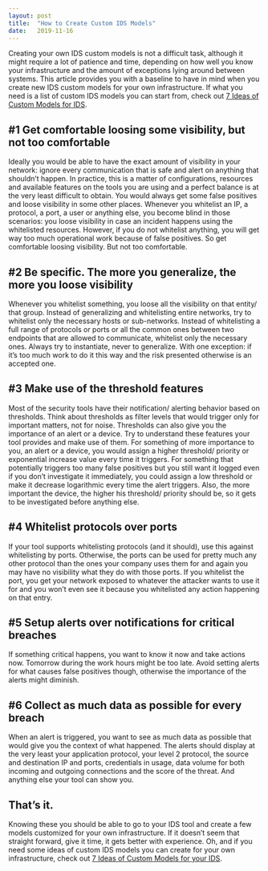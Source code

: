 ```yaml
---
layout: post
title:  "How to Create Custom IDS Models"
date:   2019-11-16
---
```


Creating your own IDS custom models is not a difficult task, although it might require a lot of patience and time, depending on how well you know your infrastructure and the amount of exceptions lying around between systems. This article provides you with a baseline to have in mind when you create new IDS custom models for your own infrastructure. If what you need is a list of custom IDS models you can start from, check out [7 Ideas of Custom Models for IDS](https://bluehatsecurity.net/intrusion-detection-systems-custom-models/).

## #1 Get comfortable loosing some visibility, but not too comfortable

Ideally you would be able to have the exact amount of visibility in your network: ignore every communication that is safe and alert on anything that shouldn’t happen. In practice, this is a matter of configurations, resources and available features on the tools you are using and a perfect balance is at the very least difficult to obtain. You would always get some false positives and loose visibility in some other places. Whenever you whitelist an IP, a protocol, a port, a user or anything else, you become blind in those scenarios: you loose visibility in case an incident happens using the whitelisted resources. However, if you do not whitelist anything, you will get way too much operational work because of false positives. So get comfortable loosing visibility. But not too comfortable.

## #2 Be specific. The more you generalize, the more you loose visibility

Whenever you whitelist something, you loose all the visibility on that entity/ that group. Instead of generalizing and whitelisting entire networks, try to whitelist only the necessary hosts or sub-networks. Instead of whitelisting a full range of protocols or ports or all the common ones between two endpoints that are allowed to communicate, whitelist only the necessary ones. Always try to instantiate, never to generalize. With one exception: if it’s too much work to do it this way and the risk presented otherwise is an accepted one.

## #3 Make use of the threshold features

Most of the security tools have their notification/ alerting behavior based on thresholds. Think about thresholds as filter levels that would trigger only for important matters, not for noise. Thresholds can also give you the importance of an alert or a device. Try to understand these features your tool provides and make use of them. For something of more importance to you, an alert or a device, you would assign a higher threshold/ priority or exponential increase value every time it triggers. For something that potentially triggers too many false positives but you still want it logged even if you don’t investigate it immediately, you could assign a low threshold or make it decrease logarithmic every time the alert triggers. Also, the more important the device, the higher his threshold/ priority should be, so it gets to be investigated before anything else.

## #4 Whitelist protocols over ports

If your tool supports whitelisting protocols (and it should), use this against whitelisting by ports. Otherwise, the ports can be used for pretty much any other protocol than the ones your company uses them for and again you may have no visibility what they do with those ports. If you whitelist the port, you get your network exposed to whatever the attacker wants to use it for and you won’t even see it because you whitelisted any action happening on that entry.

## #5 Setup alerts over notifications for critical breaches

If something critical happens, you want to know it now and take actions now. Tomorrow during the work hours might be too late. Avoid setting alerts for what causes false positives though, otherwise the importance of the alerts might diminish.

## #6 Collect as much data as possible for every breach

When an alert is triggered, you want to see as much data as possible that would give you the context of what happened. The alerts should display at the very least your application protocol, your level 2 protocol, the source and destination IP and ports, credentials in usage, data volume for both incoming and outgoing connections and the score of the threat. And anything else your tool can show you.

## That’s it. 

Knowing these you should be able to go to your IDS tool and create a few models customized for your own infrastructure. If it doesn’t seem that straight forward, give it time, it gets better with experience. Oh, and if you need some ideas of custom IDS models you can create for your own infrastructure, check out [7 Ideas of Custom Models for your IDS](https://ramonatame.com/intrusion-detection-systems-custom-models/). 